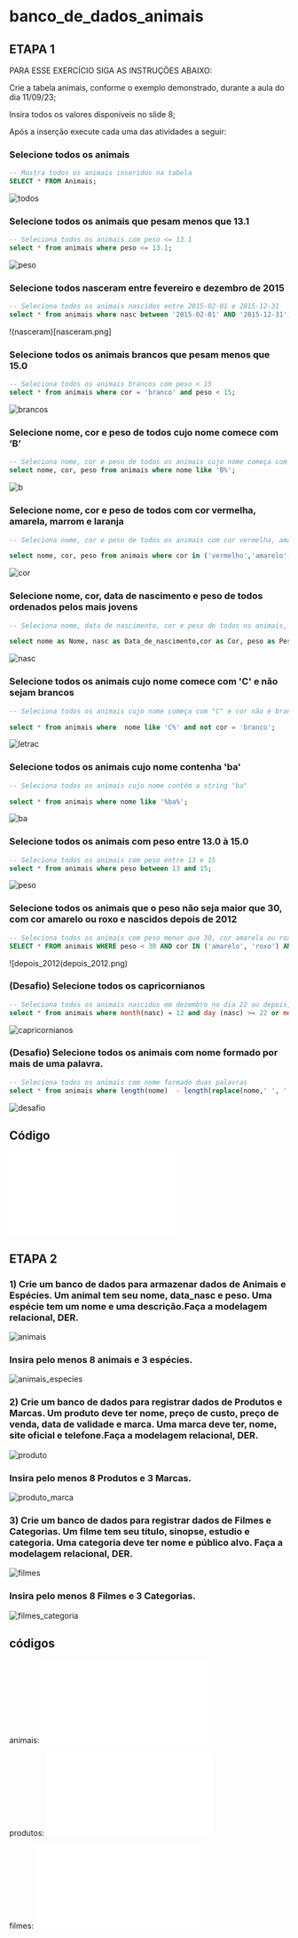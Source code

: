 # banco_de_dados_animais

## ETAPA 1

PARA ESSE EXERCÍCIO SIGA AS INSTRUÇÕES ABAIXO:

Crie a tabela animais, conforme o exemplo demonstrado, durante a aula do dia 11/09/23;

Insira todos os valores disponíveis no slide 8;

Após a inserção execute cada uma das atividades a seguir:

### Selecione todos os animais
```sql
-- Mostra todos os animais inseridos na tabela
SELECT * FROM Animais;
```
![todos](animais_tabela.png)

### Selecione todos os animais que pesam menos que 13.1
```sql
-- Seleciona todos os animais com peso <= 13.1
select * from animais where peso <= 13.1;
```
![peso](menos_que_13.png)

### Selecione todos nasceram entre fevereiro e dezembro de 2015
```sql
-- Seleciona todos os animais nascidos entre 2015-02-01 e 2015-12-31
select * from animais where nasc between '2015-02-01' AND '2015-12-31';
```
!(nasceram)[nasceram.png]
### Selecione todos os animais brancos que pesam menos que 15.0
```sql
-- Seleciona todos os animais brancos com peso < 15
select * from animais where cor = 'branco' and peso < 15;
```
![brancos](brancos.png)
### Selecione nome, cor e peso de todos cujo nome comece com ’B’
```sql
-- Seleciona nome, cor e peso de todos os animais cujo nome começa com "B"
select nome, cor, peso from animais where nome like 'B%';
```
![b](letra_b.png)
### Selecione nome, cor e peso de todos com cor vermelha, amarela, marrom e laranja
```sql
-- Seleciona nome, cor e peso de todos os animais com cor vermelha, amarela, marrom ou laranja

select nome, cor, peso from animais where cor in ('vermelho','amarelo','marrom','laranja');
```
![cor](cor.png)
### Selecione nome, cor, data de nascimento e peso de todos ordenados pelos mais jovens
```sql
-- Seleciona nome, data de nascimento, cor e peso de todos os animais, ordenados pela data de nascimento decrescente

select nome as Nome, nasc as Data_de_nascimento,cor as Cor, peso as Peso from animais order by nasc desc;
```
![nasc](nasc.png)
### Selecione todos os animais cujo nome comece com 'C' e não sejam brancos
```sql
-- Seleciona todos os animais cujo nome começa com "C" e cor não é branco

select * from animais where  nome like 'C%' and not cor = 'branco';
```
![letrac](letrac.png)
### Selecione todos os animais cujo nome contenha 'ba'
```sql
-- Seleciona todos os animais cujo nome contém a string "ba"

select * from animais where nome like '%ba%';
```
![ba](ba.png)
### Selecione todos os animais com peso entre 13.0 à 15.0
```sql
-- Seleciona todos os animais com peso entre 13 e 15
select * from animais where peso between 13 and 15;

```
![peso](peso.png)
### Selecione todos os animais que o peso não seja maior que 30, com cor amarelo ou roxo e nascidos depois de 2012
```sql
-- Seleciona todos os animais com peso menor que 30, cor amarela ou roxa, e nascidos no ano de 2012
SELECT * FROM animais WHERE peso < 30 AND cor IN ('amarelo', 'roxo') AND YEAR(nasc) = 2012;
```
![depois_2012(depois_2012.png)
### (Desafio) Selecione todos os capricornianos
```sql
-- Seleciona todos os animais nascidos em dezembro no dia 22 ou depois, ou nascidos em janeiro no dia 19 ou antes - Capricornianos
select * from animais where month(nasc) = 12 and day (nasc) >= 22 or month(nasc) = 1 and day(nasc) <= 19;
```
![capricornianos](capricornianos.png)
### (Desafio) Selecione todos os animais com nome formado por mais de uma palavra.
```sql
-- Seleciona todos os animais com nome formado duas palavras
select * from animais where length(nome)  - length(replace(nome,' ', '')) >=1;
```
![desafio](desafio.png)

## Código
![codigo](animais_etapa1.sql)

## ETAPA 2

### 1) Crie um banco de dados para armazenar dados de Animais e Espécies. Um animal tem seu nome, data_nasc e peso. Uma espécie tem um nome e uma descrição.Faça a modelagem relacional, DER.

![animais](animais.png)
### Insira pelo menos 8 animais e 3 espécies.
![animais_especies](animais_especies.png)
### 2) Crie um banco de dados para registrar dados de Produtos e Marcas. Um produto deve ter nome, preço de custo, preço de venda, data de validade e marca. Uma marca deve ter, nome, site oficial e telefone.Faça a modelagem relacional, DER.
![produto](produto.png)
### Insira pelo menos 8 Produtos e 3 Marcas.
![produto_marca](produto_marca.png)
### 3) Crie um banco de dados para registrar dados de Filmes e Categorias. Um filme tem seu título, sinopse, estudio e categoria. Uma categoria deve ter nome e público alvo. Faça a modelagem relacional, DER.
![filmes](filmes.png)
### Insira pelo menos 8 Filmes e 3 Categorias.
![filmes_categoria](filmes_categoria.png)

## códigos

animais:  ![animais_especies](animais_etapa2.sql)

produtos: ![produtos_marcas](produto_2.sql)

filmes:   ![filmes_categorias](filmes.sql)
